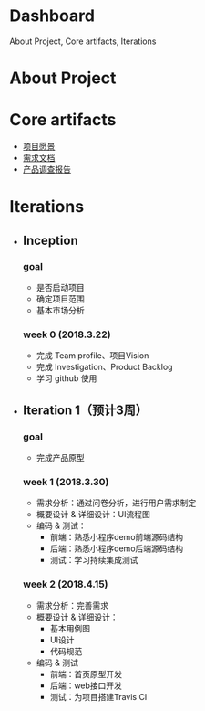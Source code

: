 # Dashboard  

About Project, Core artifacts, Iterations  

# About Project  

# Core artifacts

  + [项目愿景](4_Vision.md)  
  + [需求文档](5_ProductBacklog.md)  
  + [产品调查报告](3_Investigation.md)

# Iterations  

  + ## Inception  
     ### goal
     + 是否启动项目
     + 确定项目范围
     + 基本市场分析
   
     ### week 0 (2018.3.22)  
    + 完成 Team profile、项目Vision
    + 完成 Investigation、Product Backlog 
    + 学习 github 使用
    
  + ## Iteration 1（预计3周）
     ### goal  
     + 完成产品原型

     ### week 1 (2018.3.30)
     + 需求分析：通过问卷分析，进行用户需求制定
     + 概要设计 & 详细设计：UI流程图
     + 编码 & 测试：
       + 前端：熟悉小程序demo前端源码结构
       + 后端：熟悉小程序demo后端源码结构
       + 测试：学习持续集成测试
    
     ### week 2 (2018.4.15)
      + 需求分析：完善需求
      + 概要设计 & 详细设计：
        + 基本用例图
        + UI设计
        + 代码规范
      + 编码 & 测试
        + 前端：首页原型开发
        + 后端：web接口开发
        + 测试：为项目搭建Travis CI
